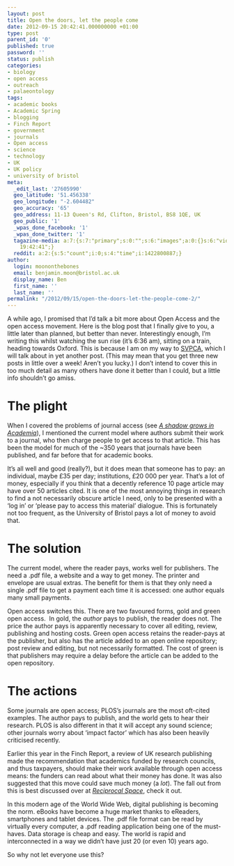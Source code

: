 ```yaml
---
layout: post
title: Open the doors, let the people come
date: 2012-09-15 20:42:41.000000000 +01:00
type: post
parent_id: '0'
published: true
password: ''
status: publish
categories:
- biology
- open access
- outreach
- palaeontology
tags:
- academic books
- Academic Spring
- blogging
- Finch Report
- government
- journals
- Open access
- science
- technology
- UK
- UK policy
- university of bristol
meta:
  _edit_last: '27605990'
  geo_latitude: '51.456338'
  geo_longitude: "-2.604482"
  geo_accuracy: '65'
  geo_address: 11-13 Queen's Rd, Clifton, Bristol, BS8 1QE, UK
  geo_public: '1'
  _wpas_done_facebook: '1'
  _wpas_done_twitter: '1'
  tagazine-media: a:7:{s:7:"primary";s:0:"";s:6:"images";a:0:{}s:6:"videos";a:0:{}s:11:"image_count";i:0;s:6:"author";s:8:"27605990";s:7:"blog_id";s:8:"28036284";s:9:"mod_stamp";s:19:"2012-09-15
    19:42:41";}
  reddit: a:2:{s:5:"count";i:0;s:4:"time";i:1422800887;}
author:
  login: moononthebones
  email: benjamin.moon@bristol.ac.uk
  display_name: Ben
  first_name: ''
  last_name: ''
permalink: "/2012/09/15/open-the-doors-let-the-people-come-2/"
---
```

<p>A while ago, I promised that I’d talk a bit more about Open Access and the open access movement. Here is the blog post that I finally give to you, a little later than planned, but better than never. Interestingly enough, I’m writing this whilst watching the sun rise (it’s 6:36 am), sitting on a train, heading towards Oxford. This is because I am on my way to <a title="It’s fun to stay at the SVPCA!" href="http://ichthyosaurs.wordpress.com/2012/09/13/its-fun-to-stay-at-the-svpca/">SVPCA</a>, which I will talk about in yet another post. (This may mean that you get three new posts in little over a week! Aren’t you lucky.) I don’t intend to cover this in too much detail as many others have done it better than I could, but a little info shouldn’t go amiss.</p>
<h1>The plight</h1>
<p>When I covered the problems of journal access (see <a title="A shadow grows in Academia" href="http://ichthyosaurs.wordpress.com/2012/05/02/a-shadow-grows-in-academia/" target="_blank"><em>A shadow grows in Academia</em></a>), I mentioned the current model where authors submit their work to a journal, who then charge people to get access to that article. This has been the model for much of the ~350 years that journals have been published, and far before that for academic books.</p>
<p>It’s all well and good (really?), but it does mean that someone has to pay: an individual, maybe £35 per day; institutions, £20 000 per year. That’s a lot of money, especially if you think that a decently reference 10 page article may have over 50 articles cited. It is one of the most annoying things in research to find a not necessarily obscure article I need, only to be presented with a ‘log in’ or ‘please pay to access this material’ dialogue. This is fortunately not too frequent, as the University of Bristol pays a lot of money to avoid that.</p>
<h1>The solution</h1>
<p>The current model, where the reader pays, works well for publishers. The need a .pdf file, a website and a way to get money. The printer and envelope are usual extras. The benefit for them is that they only need a single .pdf file to get a payment each time it is accessed: one author equals many small payments.</p>
<p>Open access switches this. There are two favoured forms, gold and green open access.  In gold, the <em>author</em> pays to publish, the reader does not. The price the author pays is apparently necessary to cover all editing, review, publishing and hosting costs. Green open access retains the reader-pays at the publisher, but also has the article added to an open online repository; post review and editing, but not necessarily formatted. The cost of green is that publishers may require a delay before the article can be added to the open repository.</p>
<h1>The actions</h1>
<p>Some journals are open access; PLOS’s journals are the most oft-cited examples. The author pays to publish, and the world gets to hear their research. PLOS is also different in that it will accept any sound science; other journals worry about ‘impact factor’ which has also been heavily criticised recently.</p>
<p>Earlier this year in the Finch Report, a review of UK research publishing made the recommendation that academics funded by research councils, and thus taxpayers, should make their work available through open access means: the funders can read about what their money has done. It was also suggested that this move could save much money (a <em>lot</em>). The fall out from this is best discussed over at <a title="Reciprocal Space" href="http://occamstypewriter.org/scurry/2012/09/05/key-questions-for-open-access-policy-in-the-uk/" target="_blank"><em>Reciprocal Space</em></a>, check it out.</p>
<p>In this modern age of the World Wide Web, digital publishing is becoming the norm. eBooks have become a huge market thanks to eReaders, smartphones and tablet devices. The .pdf file format can be read by virtually every computer, a .pdf reading application being one of the must-haves. Data storage is cheap and easy. The world is rapid and interconnected in a way we didn’t have just 20 (or even 10) years ago.</p>
<p>So why not let everyone use this?</p>
